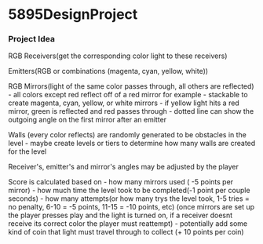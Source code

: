 # 5895DesignProject

### Project Idea

RGB Receivers(get the corresponding color light to these receivers)
 
Emitters(RGB or combinations (magenta, cyan, yellow, white))
 
RGB Mirrors(light of the same color passes through, all others are reflected)
    - all colors except red reflect off of a red mirror for example
    - stackable to create magenta, cyan, yellow, or white mirrors
    - if yellow light hits a red mirror, green is reflected and red passes through
    - dotted line can show the outgoing angle on the first mirror after an emitter
 
Walls (every color reflects) are randomly generated to be obstacles in the level
    - maybe create levels or tiers to determine how many walls are created for the level
 
Receiver's, emitter's and mirror's angles may be adjusted by the player
 
Score is calculated based on
    - how many mirrors used ( -5 points per mirror)
    - how much time the level took to be completed(-1 point per couple seconds)
    - how many attempts(or how many trys the level took, 1-5 tries = no penalty, 6-10 = -5 points, 11-15 = -10 points, etc)
            (once mirrors are set up the player presses play and the light is turned on, if a receiver doesnt receive its correct color the player must reattempt)
    - potentially add some kind of coin that light must travel through to collect (+ 10 points per coin)